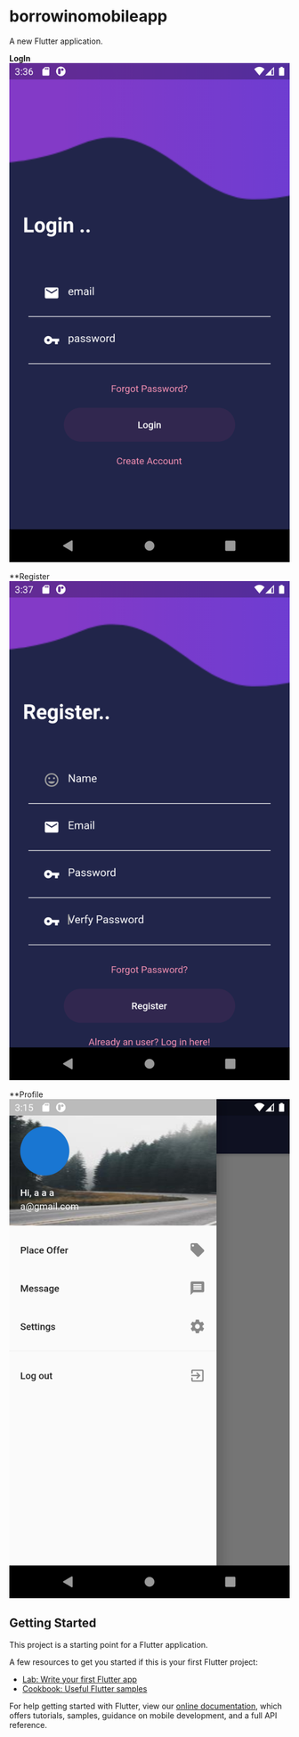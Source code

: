 # borrowinomobileapp

A new Flutter application.

**LogIn**
![alt text](https://github.com/almosally/Flutter-Android_IOS_Authentication-flutter-awesome/blob/master/Screenshot_1589204199.png?raw=true)

**Register
![alt text](https://github.com/almosally/Flutter-Android_IOS_Authentication-flutter-awesome/blob/master/Screenshot_1589204228.png?raw=true)

**Profile
![alt text](https://github.com/almosally/Flutter-Android_IOS_Authentication-flutter-awesome/blob/master/Screenshot_1589202940.png?raw=true)

## Getting Started

This project is a starting point for a Flutter application.

A few resources to get you started if this is your first Flutter project:

- [Lab: Write your first Flutter app](https://flutter.dev/docs/get-started/codelab)
- [Cookbook: Useful Flutter samples](https://flutter.dev/docs/cookbook)

For help getting started with Flutter, view our
[online documentation](https://flutter.dev/docs), which offers tutorials,
samples, guidance on mobile development, and a full API reference.
